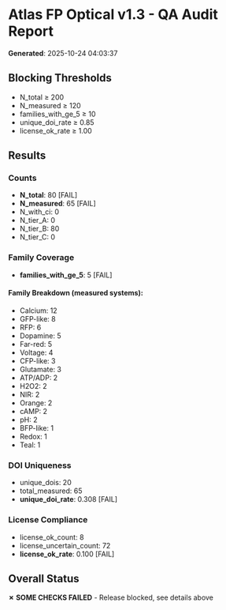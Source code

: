 # Atlas FP Optical v1.3 - QA Audit Report

**Generated**: 2025-10-24 04:03:37

## Blocking Thresholds

- N_total ≥ 200
- N_measured ≥ 120
- families_with_ge_5 ≥ 10
- unique_doi_rate ≥ 0.85
- license_ok_rate ≥ 1.00

## Results

### Counts

- **N_total**: 80 [FAIL]
- **N_measured**: 65 [FAIL]
- N_with_ci: 0
- N_tier_A: 0
- N_tier_B: 80
- N_tier_C: 0

### Family Coverage

- **families_with_ge_5**: 5 [FAIL]

#### Family Breakdown (measured systems):

- Calcium: 12
- GFP-like: 8
- RFP: 6
- Dopamine: 5
- Far-red: 5
- Voltage: 4
- CFP-like: 3
- Glutamate: 3
- ATP/ADP: 2
- H2O2: 2
- NIR: 2
- Orange: 2
- cAMP: 2
- pH: 2
- BFP-like: 1
- Redox: 1
- Teal: 1

### DOI Uniqueness

- unique_dois: 20
- total_measured: 65
- **unique_doi_rate**: 0.308 [FAIL]

### License Compliance

- license_ok_count: 8
- license_uncertain_count: 72
- **license_ok_rate**: 0.100 [FAIL]

## Overall Status

**✗ SOME CHECKS FAILED** - Release blocked, see details above
